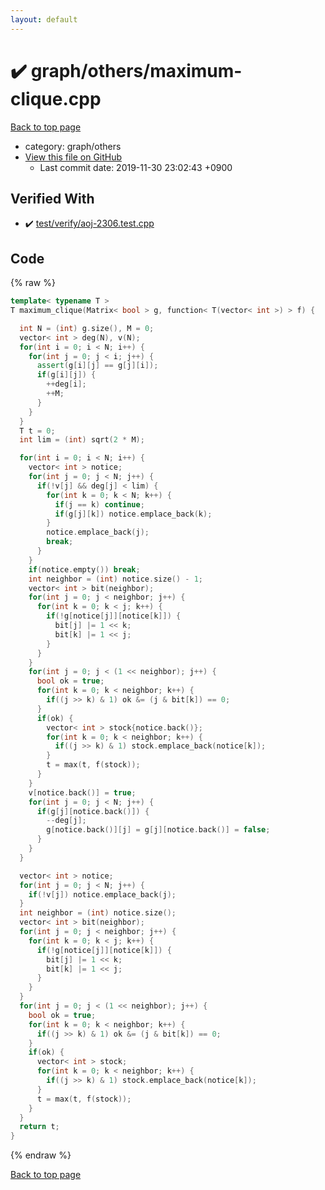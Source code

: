 ```yaml
---
layout: default
---
```


<!-- mathjax config similar to math.stackexchange -->
<script type="text/javascript" async
  src="https://cdnjs.cloudflare.com/ajax/libs/mathjax/2.7.5/MathJax.js?config=TeX-MML-AM_CHTML">
</script>
<script type="text/x-mathjax-config">
  MathJax.Hub.Config({
    TeX: { equationNumbers: { autoNumber: "AMS" }},
    tex2jax: {
      inlineMath: [ ['$','$'] ],
      processEscapes: true
    },
    "HTML-CSS": { matchFontHeight: false },
    displayAlign: "left",
    displayIndent: "2em"
  });
</script>

<script type="text/javascript" src="https://cdnjs.cloudflare.com/ajax/libs/jquery/3.4.1/jquery.min.js"></script>
<script src="https://cdn.jsdelivr.net/npm/jquery-balloon-js@1.1.2/jquery.balloon.min.js" integrity="sha256-ZEYs9VrgAeNuPvs15E39OsyOJaIkXEEt10fzxJ20+2I=" crossorigin="anonymous"></script>
<script type="text/javascript" src="../../../assets/js/copy-button.js"></script>
<link rel="stylesheet" href="../../../assets/css/copy-button.css" />


# :heavy_check_mark: graph/others/maximum-clique.cpp
<a href="../../../index.html">Back to top page</a>

* category: graph/others
* <a href="{{ site.github.repository_url }}/blob/master/graph/others/maximum-clique.cpp">View this file on GitHub</a>
    - Last commit date: 2019-11-30 23:02:43 +0900




## Verified With
* :heavy_check_mark: <a href="../../../verify/test/verify/aoj-2306.test.cpp.html">test/verify/aoj-2306.test.cpp</a>


## Code
{% raw %}
```cpp
template< typename T >
T maximum_clique(Matrix< bool > g, function< T(vector< int >) > f) {

  int N = (int) g.size(), M = 0;
  vector< int > deg(N), v(N);
  for(int i = 0; i < N; i++) {
    for(int j = 0; j < i; j++) {
      assert(g[i][j] == g[j][i]);
      if(g[i][j]) {
        ++deg[i];
        ++M;
      }
    }
  }
  T t = 0;
  int lim = (int) sqrt(2 * M);

  for(int i = 0; i < N; i++) {
    vector< int > notice;
    for(int j = 0; j < N; j++) {
      if(!v[j] && deg[j] < lim) {
        for(int k = 0; k < N; k++) {
          if(j == k) continue;
          if(g[j][k]) notice.emplace_back(k);
        }
        notice.emplace_back(j);
        break;
      }
    }
    if(notice.empty()) break;
    int neighbor = (int) notice.size() - 1;
    vector< int > bit(neighbor);
    for(int j = 0; j < neighbor; j++) {
      for(int k = 0; k < j; k++) {
        if(!g[notice[j]][notice[k]]) {
          bit[j] |= 1 << k;
          bit[k] |= 1 << j;
        }
      }
    }
    for(int j = 0; j < (1 << neighbor); j++) {
      bool ok = true;
      for(int k = 0; k < neighbor; k++) {
        if((j >> k) & 1) ok &= (j & bit[k]) == 0;
      }
      if(ok) {
        vector< int > stock{notice.back()};
        for(int k = 0; k < neighbor; k++) {
          if((j >> k) & 1) stock.emplace_back(notice[k]);
        }
        t = max(t, f(stock));
      }
    }
    v[notice.back()] = true;
    for(int j = 0; j < N; j++) {
      if(g[j][notice.back()]) {
        --deg[j];
        g[notice.back()][j] = g[j][notice.back()] = false;
      }
    }
  }

  vector< int > notice;
  for(int j = 0; j < N; j++) {
    if(!v[j]) notice.emplace_back(j);
  }
  int neighbor = (int) notice.size();
  vector< int > bit(neighbor);
  for(int j = 0; j < neighbor; j++) {
    for(int k = 0; k < j; k++) {
      if(!g[notice[j]][notice[k]]) {
        bit[j] |= 1 << k;
        bit[k] |= 1 << j;
      }
    }
  }
  for(int j = 0; j < (1 << neighbor); j++) {
    bool ok = true;
    for(int k = 0; k < neighbor; k++) {
      if((j >> k) & 1) ok &= (j & bit[k]) == 0;
    }
    if(ok) {
      vector< int > stock;
      for(int k = 0; k < neighbor; k++) {
        if((j >> k) & 1) stock.emplace_back(notice[k]);
      }
      t = max(t, f(stock));
    }
  }
  return t;
}


```
{% endraw %}

<a href="../../../index.html">Back to top page</a>

